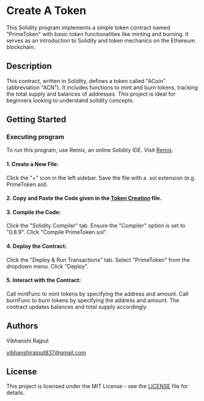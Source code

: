 # Create A Token

This Solidity program implements a simple token contract named "PrimeToken" with basic token functionalities like minting and burning. It serves as an introduction to Solidity and token mechanics on the Ethereum blockchain.

## Description

This contract, written in Solidity, defines a token called "ACoin" (abbreviation "ACN"). It includes functions to mint and burn tokens, tracking the total supply and balances of addresses. This project is ideal for beginners looking to understand solidity concepts.

## Getting Started

### Executing program

To run this program, use Remix, an online Solidity IDE. Visit [Remix](https://remix.ethereum.org/).

#### 1. Create a New File:

Click the "+" icon in the left sidebar. Save the file with a .sol extension (e.g. PrimeToken.sol).

#### 2. Copy and Paste the Code given in the [Token Creation](https://github.com/buzyvibhsss/PrimeToken/commit/bb253767107f320bc67a84d7697141432e9f03ff) file.

#### 3. Compile the Code:

Click the "Solidity Compiler" tab. Ensure the "Compiler" option is set to "0.8.9". Click "Compile PrimeToken.sol".

#### 4. Deploy the Contract:

Click the "Deploy & Run Transactions" tab. Select "PrimeToken" from the dropdown menu. Click "Deploy".

#### 5. Interact with the Contract:

Call mintFunc to mint tokens by specifying the address and amount. Call burnFunc to burn tokens by specifying the address and amount. The contract updates balances and total supply accordingly.

## Authors

Vibhanshi Rajput

vibhanshirajput837@gmail.com


## License

This project is licensed under the MIT License - see the [LICENSE](https://github.com/buzyvibhsss/PrimeToken/commit/1e0878bb947c38a637205b3d44ddb055e0626676) file for details.
